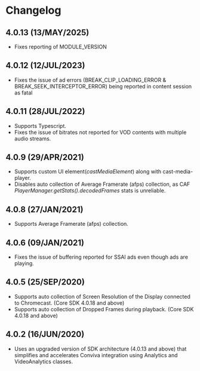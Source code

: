 
# Changelog

## 4.0.13 (13/MAY/2025)
* Fixes reporting of MODULE_VERSION

## 4.0.12 (12/JUL/2023)
* Fixes the issue of ad errors (BREAK_CLIP_LOADING_ERROR & BREAK_SEEK_INTERCEPTOR_ERROR) being reported in content session as fatal

## 4.0.11 (28/JUL/2022)
* Supports Typescript.
* Fixes the issue of bitrates not reported for VOD contents with multiple audio streams.

## 4.0.9 (29/APR/2021)
* Supports custom UI element(_castMediaElement_) along with cast-media-player.
* Disables auto collection of Average Framerate (afps) collection, as CAF _PlayerManager.getStats().decodedFrames_ stats is unreliable.

## 4.0.8 (27/JAN/2021)
* Supports Average Framerate (afps) collection.

## 4.0.6 (09/JAN/2021)
* Fixes the issue of buffering reported for SSAI ads even though ads are playing.

## 4.0.5 (25/SEP/2020)
* Supports auto collection of Screen Resolution of the Display connected to Chromecast. (Core SDK 4.0.18 and above)
* Supports auto collection of Dropped Frames during playback. (Core SDK 4.0.18 and above)

## 4.0.2 (16/JUN/2020)
* Uses an upgraded version of SDK architecture (4.0.13 and above) that simplifies and accelerates Conviva integration using Analytics and VideoAnalytics classes.
